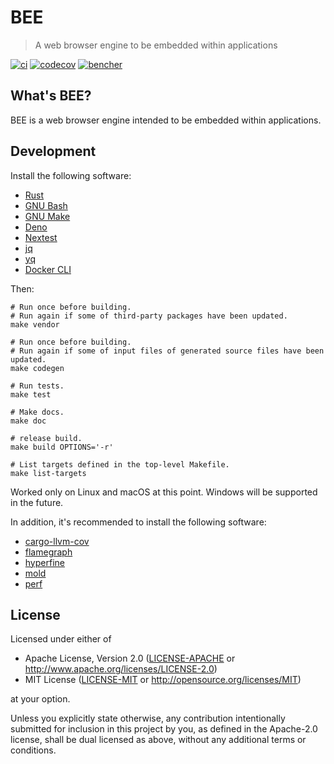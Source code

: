 # BEE

> A web browser engine to be embedded within applications

[![ci](https://github.com/bee-browser/bee/actions/workflows/ci.yml/badge.svg)](https://github.com/bee-browser/bee/actions/workflows/ci.yml)
[![codecov](https://codecov.io/gh/bee-browser/bee/graph/badge.svg?token=ZU1I8W30M9)](https://codecov.io/gh/bee-browser/bee)
[![bencher](https://github.com/bee-browser/bee/actions/workflows/bench_baseline.yml/badge.svg)](https://bencher.dev/perf/bee-browser/plots)

## What's BEE?

BEE is a web browser engine intended to be embedded within applications.

## Development

Install the following software:

* [Rust]
* [GNU Bash]
* [GNU Make]
* [Deno]
* [Nextest]
* [jq]
* [yq]
* [Docker CLI]

Then:

```shell
# Run once before building.
# Run again if some of third-party packages have been updated.
make vendor

# Run once before building.
# Run again if some of input files of generated source files have been updated.
make codegen

# Run tests.
make test

# Make docs.
make doc

# release build.
make build OPTIONS='-r'

# List targets defined in the top-level Makefile.
make list-targets
```

Worked only on Linux and macOS at this point.  Windows will be supported in the future.

In addition, it's recommended to install the following software:

* [cargo-llvm-cov]
* [flamegraph]
* [hyperfine]
* [mold]
* [perf]

## License

Licensed under either of

* Apache License, Version 2.0
  ([LICENSE-APACHE] or http://www.apache.org/licenses/LICENSE-2.0)
* MIT License
  ([LICENSE-MIT] or http://opensource.org/licenses/MIT)

at your option.

Unless you explicitly state otherwise, any contribution intentionally submitted
for inclusion in this project by you, as defined in the Apache-2.0 license,
shall be dual licensed as above, without any additional terms or conditions.

[Rust]: https://www.rust-lang.org/
[GNU Bash]: https://www.gnu.org/software/bash/
[GNU Make]: https://www.gnu.org/software/make/
[Deno]: https://deno.com/
[Nextest]: https://github.com/nextest-rs/nextest
[jq]: https://jqlang.github.io/jq/
[yq]: https://mikefarah.gitbook.io/yq/
[Docker CLI]: https://docs.docker.com/reference/cli/docker/
[cargo-llvm-cov]: https://github.com/taiki-e/cargo-llvm-cov
[flamegraph]: https://github.com/flamegraph-rs/flamegraph
[hyperfine]: https://github.com/sharkdp/hyperfine
[mold]: https://github.com/rui314/mold
[perf]: https://en.wikipedia.org/wiki/Perf_(Linux)
[LICENSE-APACHE]: ./LICENSE-APACHE
[LICENSE-MIT]: ./LICENSE-MIT
